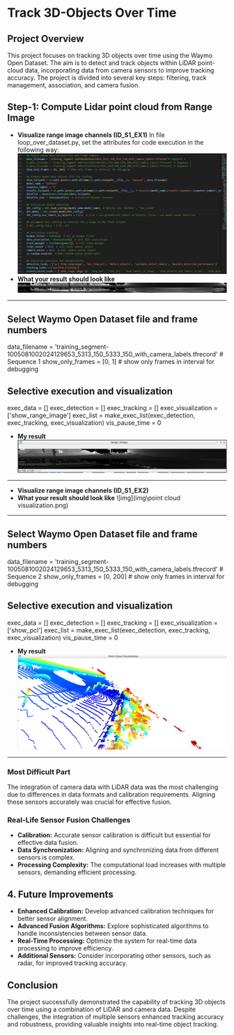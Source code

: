 # Track 3D-Objects Over Time

## Project Overview

This project focuses on tracking 3D objects over time using the Waymo Open Dataset. The aim is to detect and track objects within LiDAR point-cloud data, incorporating data from camera sensors to improve tracking accuracy. The project is divided into several key steps: filtering, track management, association, and camera fusion.


## Step-1: Compute Lidar point cloud from Range Image
- **Visualize range image channels (ID_S1_EX1)**
In file loop_over_dataset.py, set the attributes for code execution in the following way:
![loop_over_dataset.py](img\Project.png)
- **What your result should look like**
![img](img\range-image-viz.png)

--------
## Select Waymo Open Dataset file and frame numbers
data_filename = 'training_segment-1005081002024129653_5313_150_5333_150_with_camera_labels.tfrecord' # Sequence 1
show_only_frames = [0, 1] # show only frames in interval for debugging
## Selective execution and visualization
exec_data = []
exec_detection = []
exec_tracking = [] 
exec_visualization = ['show_range_image'] 
exec_list = make_exec_list(exec_detection, exec_tracking, exec_visualization)
vis_pause_time = 0 
- **My result**
![img](img\Range_image_ID_S1_EX1_AuNV.png)
--------
- **Visualize range image channels (ID_S1_EX2)**
- **What your result should look like**
![img](img\point cloud visualization.png)
--------
## Select Waymo Open Dataset file and frame numbers
data_filename = 'training_segment-1005081002024129653_5313_150_5333_150_with_camera_labels.tfrecord' # Sequence 2
show_only_frames = [0, 200] # show only frames in interval for debugging
## Selective execution and visualization
exec_data = []
exec_detection = []
exec_tracking = [] 
exec_visualization = ['show_pcl'] 
exec_list = make_exec_list(exec_detection, exec_tracking, exec_visualization)
vis_pause_time = 0 
- **My result**
![img](img\Point_cloud_image_ID_S1_EX2_AuNV.png)
--------






















### Most Difficult Part
The integration of camera data with LiDAR data was the most challenging due to differences in data formats and calibration requirements. Aligning these sensors accurately was crucial for effective fusion.

### Real-Life Sensor Fusion Challenges
- **Calibration:** Accurate sensor calibration is difficult but essential for effective data fusion.
- **Data Synchronization:** Aligning and synchronizing data from different sensors is complex.
- **Processing Complexity:** The computational load increases with multiple sensors, demanding efficient processing.

## 4. Future Improvements

- **Enhanced Calibration:** Develop advanced calibration techniques for better sensor alignment.
- **Advanced Fusion Algorithms:** Explore sophisticated algorithms to handle inconsistencies between sensor data.
- **Real-Time Processing:** Optimize the system for real-time data processing to improve efficiency.
- **Additional Sensors:** Consider incorporating other sensors, such as radar, for improved tracking accuracy.




## Conclusion

The project successfully demonstrated the capability of tracking 3D objects over time using a combination of LiDAR and camera data. Despite challenges, the integration of multiple sensors enhanced tracking accuracy and robustness, providing valuable insights into real-time object tracking.
